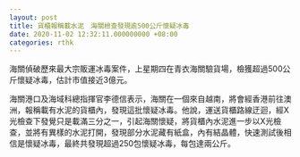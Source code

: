 ```yaml
---
layout: post
title: 貨櫃報稱載水泥　海關檢查發現逾500公斤懷疑冰毒
date: 2020-11-02 12:32:11.000000000 +08:00
categories: rthk
---
```


海關偵破歷來最大宗販運冰毒案件，上星期四在青衣海關驗貨場，檢獲超過500公斤懷疑冰毒，估計市值接近3億元。

海關港口及海域科總指揮官李德信表示，海關在一個來自越南，將會經香港前往澳洲，報稱載有水泥的貨櫃內，發現這批懷疑冰毒。他說，運送貨櫃路線迂迴，經X光檢查下發覺只是載滿三分之一，引起海關懷疑，將貨櫃內水泥進一步以X光檢查，並將有異樣的水泥打開，發現部分水泥藏有紙盒，內有結晶體，快速測試後相信是懷疑冰毒，最終共發現超過250包懷疑冰毒，每包達兩公斤。
